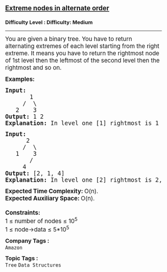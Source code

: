 <h2><a href="https://www.geeksforgeeks.org/problems/extreme-nodes-in-alternate-order/1?page=7&category=Tree,Binary%20Search%20Tree,DFS,BFS&sortBy=difficulty">Extreme nodes in alternate order</a></h2><h3>Difficulty Level : Difficulty: Medium</h3><hr><div class="problems_problem_content__Xm_eO"><p><span style="font-size: 14pt;">You are given a binary tree. You have to return alternating extremes of each level starting from the right extreme. It means you have to return the rightmost node of 1st level then the leftmost of the second level then the rightmost and so on.</span></p>
<p><span style="font-size: 14pt;"><strong>Examples:</strong></span></p>
<pre><span style="font-size: 14pt;"><strong>Input:
&nbsp;      </strong>1
&nbsp;    /  \
&nbsp;  2    3<strong>
Output: </strong>1 2
<strong>Explanation: </strong>In level one [1] rightmost is 1 and in level 2 [2, 3] lefmost is 2. <br></span></pre>
<pre><span style="font-size: 14pt;"><strong>Input:</strong><br>      2<br>     /  \<br>   1    3<br>       /<br>     4<br><strong>Output:</strong> [2, 1, 4]<br><strong>Explanation: </strong>In level one [2] rightmost is 2, In level 2 [1, 3] lefmost is 1 and in level 3 [4] rightmost is 4. </span></pre>
<p><span style="font-size: 14pt;"><strong>Expected Time Complexity: </strong>O(n).<br><strong>Expected Auxiliary Space:&nbsp;</strong>O(n).<br><br><strong>Constraints:</strong><br>1 ≤ number of nodes ≤ 10<sup>5</sup><br>1 ≤ node-&gt;data ≤ 5*10<sup>5</sup></span></p></div><p><span style=font-size:18px><strong>Company Tags : </strong><br><code>Amazon</code>&nbsp;<br><p><span style=font-size:18px><strong>Topic Tags : </strong><br><code>Tree</code>&nbsp;<code>Data Structures</code>&nbsp;